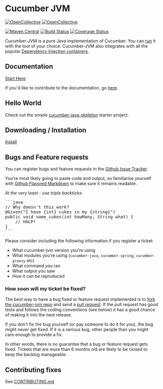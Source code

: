 # Cucumber JVM

[![OpenCollective](https://opencollective.com/cucumber/backers/badge.svg)](https://opencollective.com/cucumber) 
[![OpenCollective](https://opencollective.com/cucumber/sponsors/badge.svg)](https://opencollective.com/cucumber)

[![Maven Central](https://maven-badges.herokuapp.com/maven-central/io.cucumber/cucumber-jvm/badge.svg)](https://maven-badges.herokuapp.com/maven-central/io.cucumber/cucumber-jvm)
[![Build Status](https://travis-ci.org/cucumber/cucumber-jvm.svg?branch=master)](https://travis-ci.org/cucumber/cucumber-jvm)
[![Coverage Status](https://coveralls.io/repos/github/cucumber/cucumber-jvm/badge.svg?branch=master)](https://coveralls.io/github/cucumber/cucumber-jvm?branch=master)

Cucumber-JVM is a pure Java implementation of Cucumber. 
You can [run](https://docs.cucumber.io/cucumber/api/#running-cucumber) it with the tool of your choice.
Cucumber-JVM also integrates with all the popular [Dependency Injection containers](https://docs.cucumber.io/installation/java/#dependency-injection).

## Documentation

[Start Here](https://cucumber.io/docs).

If you'd like to contribute to the documentation, go [here](https://github.com/cucumber/docs.cucumber.io).

## Hello World

Check out the simple [cucumber-java-skeleton](https://github.com/cucumber/cucumber-java-skeleton) starter project.

## Downloading / Installation

[Install](https://docs.cucumber.io/installation/java/)

## Bugs and Feature requests

You can register bugs and feature requests in the [Github Issue Tracker](https://github.com/cucumber/cucumber-jvm/issues).

You're most likely going to paste code and output, so familiarise yourself with
[Github Flavored Markdown](https://help.github.com/articles/github-flavored-markdown) to make sure it remains readable.

*At the very least - use triple backticks*:

<pre>
```java
// Why doesn't this work?
@Given("I have {int} cukes in my {string}")
public void some_cukes(int howMany, String what) {
    // HALP!
}
```
</pre>

Please consider including the following information if you register a ticket:

* What cucumber-jvm version you're using
* What modules you're using (`cucumber-java`, `cucumber-spring`, `cucumber-groovy` etc)
* What command you ran
* What output you saw
* How it can be reproduced

### How soon will my ticket be fixed?

The best way to have a bug fixed or feature request implemented is to
[fork the cucumber-jvm repo](http://help.github.com/fork-a-repo/) and send a
[pull request](http://help.github.com/send-pull-requests/).
If the pull request has good tests and follows the coding conventions (see below) it has a good chance of
making it into the next release.

If you don't fix the bug yourself (or pay someone to do it for you), the bug might never get fixed. If it is a serious
bug, other people than you might care enough to provide a fix.

In other words, there is no guarantee that a bug or feature request gets fixed. Tickets that are more than 6 months old
are likely to be closed to keep the backlog manageable.

## Contributing fixes

See [CONTRIBUTING.md](https://github.com/cucumber/cucumber-jvm/blob/master/CONTRIBUTING.md)
